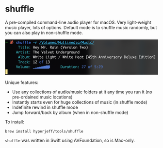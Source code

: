 # shuffle

A pre-compiled command-line audio player for macOS.
Very light-weight music player, lots of options.
Default mode is to shuffle music randomly,
but you can also play in non-shuffle mode.

![User Features](https://github.com/hyperjeff/shuffle/blob/master/screen1.png)

Unique features:
* Use any collections of audio/music folders at it any time you run it (no pre-ordained music locations)
* Instantly starts even for huge collections of music (in shuffle mode)
* Indefinite rewind in shuffle mode
* Jump forward/back by album (when in non-shuffle mode)

To install:
```
brew install hyperjeff/tools/shuffle
```

`shuffle` was written in Swift using AVFoundation, so is Mac-only.

